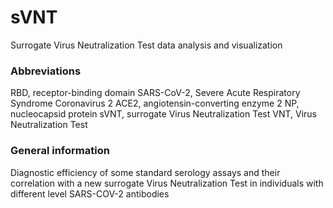 # sVNT
Surrogate Virus Neutralization Test data analysis and visualization



### Abbreviations
RBD, receptor-binding domain
SARS-CoV-2, Severe Acute Respiratory Syndrome Coronavirus 2
ACE2, angiotensin-converting enzyme 2
NP, nucleocapsid protein
sVNT, surrogate Virus Neutralization Test
VNT, Virus Neutralization Test


### General information
Diagnostic efficiency of some standard serology assays and their correlation with a new surrogate Virus Neutralization Test in individuals with different level SARS-COV-2 antibodies

